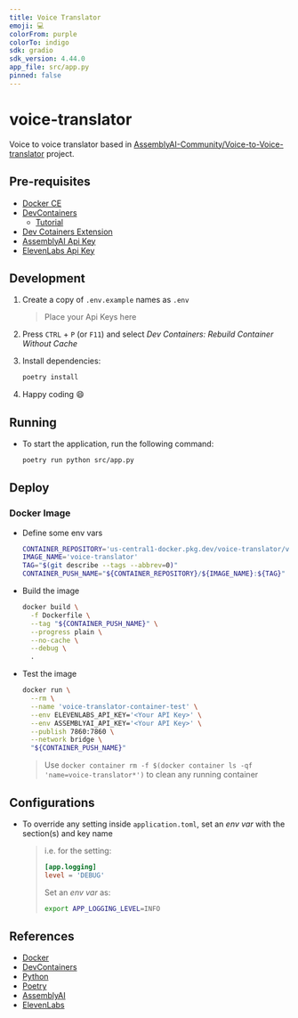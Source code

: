 ```yaml
---
title: Voice Translator
emoji: 💻
colorFrom: purple
colorTo: indigo
sdk: gradio
sdk_version: 4.44.0
app_file: src/app.py
pinned: false
---
```


# voice-translator

Voice to voice translator based in [AssemblyAI-Community/Voice-to-Voice-translator](https://github.com/AssemblyAI-Community/Voice-to-Voice-translator) project.

## Pre-requisites

* [Docker CE](https://docs.docker.com/engine/install/)
* [DevContainers](https://code.visualstudio.com/docs/devcontainers/containers)
  * [Tutorial](https://code.visualstudio.com/docs/devcontainers/tutorial)
* [Dev Cotainers Extension](https://marketplace.visualstudio.com/items?itemName=ms-vscode-remote.remote-containers)
* [AssemblyAI Api Key](https://www.assemblyai.com/dashboard/signup)
* [ElevenLabs Api Key](https://elevenlabs.io/app/sign-up)

## Development

1. Create a copy of `.env.example` names as `.env`

    > Place your Api Keys here

2. Press `CTRL` + `P` (or `F11`) and select _Dev Containers: Rebuild Container Without Cache_

3. Install dependencies:

    ```bash
    poetry install
    ```

4. Happy coding 😄

## Running

* To start the application, run the following command:

  ```bash
  poetry run python src/app.py
  ```

## Deploy

### Docker Image

* Define some env vars

    ```bash
    CONTAINER_REPOSITORY='us-central1-docker.pkg.dev/voice-translator/voice-translator'
    IMAGE_NAME='voice-translator'
    TAG="$(git describe --tags --abbrev=0)"
    CONTAINER_PUSH_NAME="${CONTAINER_REPOSITORY}/${IMAGE_NAME}:${TAG}"
    ```

* Build the image

    ```bash
    docker build \
      -f Dockerfile \
      --tag "${CONTAINER_PUSH_NAME}" \
      --progress plain \
      --no-cache \
      --debug \
      .
    ```

* Test the image

    ```bash
    docker run \
      --rm \
      --name 'voice-translator-container-test' \
      --env ELEVENLABS_API_KEY='<Your API Key>' \
      --env ASSEMBLYAI_API_KEY='<Your API Key>' \
      --publish 7860:7860 \
      --network bridge \
      "${CONTAINER_PUSH_NAME}"
    ```

    > Use `docker container rm -f $(docker container ls -qf 'name=voice-translator*')` to clean any running container

## Configurations

* To override any setting inside `application.toml`, set an _env var_ with the section(s) and key name

  > i.e. for the setting:
  >
  > ```toml
  > [app.logging]
  > level = 'DEBUG'
  > ```
  >
  > Set an _env var_ as:
  >
  > ```bash
  > export APP_LOGGING_LEVEL=INFO
  > ```

## References

* [Docker](https://docs.docker.com/)
* [DevContainers](https://code.visualstudio.com/docs/devcontainers/create-dev-container)
* [Python](https://docs.python.org/3/)
* [Poetry](https://python-poetry.org/docs/)
* [AssemblyAI](https://www.assemblyai.com)
* [ElevenLabs](https://elevenlabs.io)
